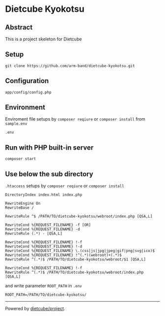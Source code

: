 # Dietcube Kyokotsu

## Abstract

This is a project skeleton for Dietcube

## Setup

```
git clone https://github.com/arm-band/dietcube-kyokotsu.git
```

## Configuration

```
app/config/config.php
```

## Environment

Enviroment file setups by `composer reqiure` or `composer install` from `sample.env`

```
.env
```

## Run with PHP built-in server

```
composer start
```
## Use below the sub directory

`.htaccess` setups by `composer reqiure` or `composer install`

```
DirectoryIndex index.html index.php

RewriteEngine On
RewriteBase /

RewriteRule ^$ /PATH/TO/dietcube-kyokotsu/webroot/index.php [QSA,L]

RewriteCond %{REQUEST_FILENAME} -f [OR]
RewriteCond %{REQUEST_FILENAME} -d
RewriteRule (.*) - [QSA,L]

RewriteCond %{REQUEST_FILENAME} !-f
RewriteCond %{REQUEST_FILENAME} !-d
RewriteCond %{REQUEST_FILENAME} \.(css|js|jpg|jpeg|gif|png|svg|ico)$
RewriteCond %{REQUEST_FILENAME} !^(.*)(webroot)+(.*)$
RewriteRule ^(.*)$ /PATH/TO/dietcube-kyokotsu/webroot/$1 [QSA,L]

RewriteCond %{REQUEST_FILENAME} !-f
RewriteRule ^(.*)$ /PATH/TO/dietcube-kyokotsu/webroot/index.php [QSA,L]
```

and write parameter `ROOT_PATH` in `.env`

```
ROOT_PATH=/PATH/TO/dietcube-kyokotsu/
```

---

Powered by [dietcube/project](https://github.com/dietcube/project).